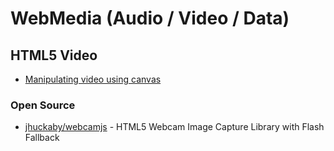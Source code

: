 # WebMedia (Audio / Video / Data)



## HTML5 Video

- [Manipulating video using canvas](https://developer.mozilla.org/en-US/docs/Web/API/Canvas_API/Manipulating_video_using_canvas)



### Open Source

- [jhuckaby/webcamjs](https://github.com/jhuckaby/webcamjs) - HTML5 Webcam Image Capture Library with Flash Fallback



